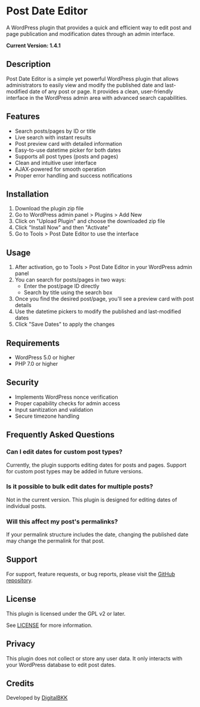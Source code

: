 # Post Date Editor

A WordPress plugin that provides a quick and efficient way to edit post and page publication and modification dates through an admin interface.

**Current Version: 1.4.1**

## Description

Post Date Editor is a simple yet powerful WordPress plugin that allows administrators to easily view and modify the published date and last-modified date of any post or page. It provides a clean, user-friendly interface in the WordPress admin area with advanced search capabilities.

## Features

- Search posts/pages by ID or title
- Live search with instant results
- Post preview card with detailed information
- Easy-to-use datetime picker for both dates
- Supports all post types (posts and pages)
- Clean and intuitive user interface
- AJAX-powered for smooth operation
- Proper error handling and success notifications

## Installation

1. Download the plugin zip file
2. Go to WordPress admin panel > Plugins > Add New
3. Click on "Upload Plugin" and choose the downloaded zip file
4. Click "Install Now" and then "Activate"
5. Go to Tools > Post Date Editor to use the interface

## Usage

1. After activation, go to Tools > Post Date Editor in your WordPress admin panel
2. You can search for posts/pages in two ways:
   - Enter the post/page ID directly
   - Search by title using the search box
3. Once you find the desired post/page, you'll see a preview card with post details
4. Use the datetime pickers to modify the published and last-modified dates
5. Click "Save Dates" to apply the changes

## Requirements

- WordPress 5.0 or higher
- PHP 7.0 or higher

## Security

- Implements WordPress nonce verification
- Proper capability checks for admin access
- Input sanitization and validation
- Secure timezone handling

## Frequently Asked Questions

### Can I edit dates for custom post types?
Currently, the plugin supports editing dates for posts and pages. Support for custom post types may be added in future versions.

### Is it possible to bulk edit dates for multiple posts?
Not in the current version. This plugin is designed for editing dates of individual posts.

### Will this affect my post's permalinks?
If your permalink structure includes the date, changing the published date may change the permalink for that post.

## Support

For support, feature requests, or bug reports, please visit the [GitHub repository](https://github.com/DigitalBKK/post-date-editor).

## License

This plugin is licensed under the GPL v2 or later.

See [LICENSE](http://www.gnu.org/licenses/gpl-2.0.txt) for more information.

## Privacy

This plugin does not collect or store any user data. It only interacts with your WordPress database to edit post dates.

## Credits

Developed by [DigitalBKK](https://digitalbkk.com) 
